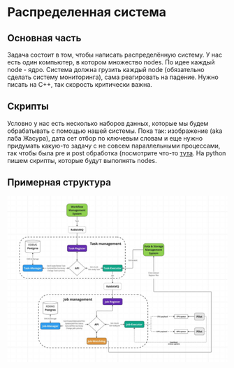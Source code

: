 # Распределенная система
## Основная часть
Задача состоит в том, чтобы написать распределённую систему. У нас есть один компьютер, в котором множество nodes. По идее каждый node - ядро. Система должна грузить каждый node (обязательно сделать систему мониторинга), сама реагировать на падение. Нужно писать на С++, так скорость критически важна.
## Скрипты
Условно у нас есть несколько наборов данных, которые мы будем обрабатывать с помощью нашей системы. Пока так: изображение (aka лаба Жасура), дата сет отбор по ключевым словам и еще нужно придумать какую-то задачу с не совсем параллельными процессами, так чтобы была pre и post обработка (посмотрите что-то [тута](https://www.kaggle.com/datasets). На python пишем скрипты, которые будут выполнять nodes.

## Примерная структура
![Photo](photo/photo_2024-10-14_21-01-00.jpg)
